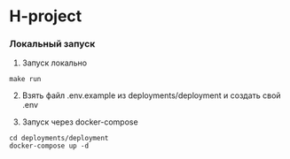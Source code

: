 # H-project

### Локальный запуск

1. Запуск локально
```
make run
```


2. Взять файл .env.example из deployments/deployment и создать свой .env


3. Запуск через docker-compose 

```
cd deployments/deployment
docker-compose up -d
```